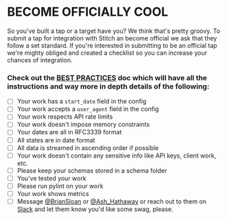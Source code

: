 # BECOME OFFICIALLY COOL

So you've built a tap or a target have you? We think that's pretty groovy. To submit a tap for integration with Stitch an become official we ask that they follow a set standard. If you're interested in submitting to be an official tap we're mighty obliged and created a checklist so you can increase your chances of integration. 

### Check out the [BEST PRACTICES](06_BEST_PRACTICES.md) doc which will have all the instructions and way more in depth details of the following:
- [ ] Your work has a `start_date` field in the config
- [ ] Your work accepts a `user_agent` field in the config
- [ ] Your work respects API rate limits
- [ ] Your work doesn't impose memory constraints
- [ ] Your dates are all in RFC3339 format
- [ ] All states are in date format
- [ ] All data is streamed in ascending order if possible
- [ ] Your work doesn't contain any sensitive info like API keys, client work, etc.
- [ ] Please keep your schemas stored in a schema folder
- [ ] You've tested your work
- [ ] Please run pylint on your work
- [ ] Your work shows metrics 
- [ ] Message [@BrianSloan](brian@stitchdata.com) or [@Ash_Hathaway](ashley@stitchdata.com) or reach out to them on [Slack](https://singer-slackin.herokuapp.com/) and let them know you'd like some swag, please.
